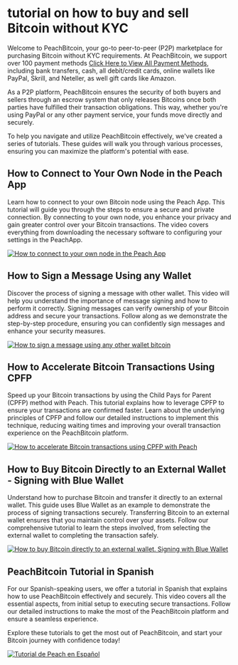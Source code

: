 # tutorial on how to buy and sell Bitcoin without KYC 

Welcome to PeachBitcoin, your go-to peer-to-peer (P2P) marketplace for purchasing Bitcoin without KYC requirements. At PeachBitcoin, we support over 100 payment methods [Click Here to View All Payment Methods](https://peachbitcoin.com/Buy-&-Sell-Bitcoin-using-any-payment-method-2024), including bank transfers, cash, all debit/credit cards, online wallets like PayPal, Skrill, and Neteller, as well gift cards like Amazon.

As a P2P platform, PeachBitcoin ensures the security of both buyers and sellers through an escrow system that only releases Bitcoins once both parties have fulfilled their transaction obligations. This way, whether you're using PayPal or any other payment service, your funds move directly and securely.

To help you navigate and utilize PeachBitcoin effectively, we've created a series of tutorials. These guides will walk you through various processes, ensuring you can maximize the platform's potential with ease.

## How to Connect to Your Own Node in the Peach App

Learn how to connect to your own Bitcoin node using the Peach App. This tutorial will guide you through the steps to ensure a secure and private connection. By connecting to your own node, you enhance your privacy and gain greater control over your Bitcoin transactions. The video covers everything from downloading the necessary software to configuring your settings in the PeachApp.

[![How to connect to your own node in the Peach App](https://img.youtube.com/vi/xtvq2i3mIYg/0.jpg)](https://www.youtube.com/watch?v=xtvq2i3mIYg)

## How to Sign a Message Using any Wallet

Discover the process of signing a message with other wallet. This video will help you understand the importance of message signing and how to perform it correctly. Signing messages can verify ownership of your Bitcoin address and secure your transactions. Follow along as we demonstrate the step-by-step procedure, ensuring you can confidently sign messages and enhance your security measures.

[![How to sign a message using any other wallet bitcoin](https://img.youtube.com/vi/xgewSfhLgtY/0.jpg)](https://www.youtube.com/watch?v=xgewSfhLgtY)

## How to Accelerate Bitcoin Transactions Using CPFP 

Speed up your Bitcoin transactions by using the Child Pays for Parent (CPFP) method with Peach. This tutorial explains how to leverage CPFP to ensure your transactions are confirmed faster. Learn about the underlying principles of CPFP and follow our detailed instructions to implement this technique, reducing waiting times and improving your overall transaction experience on the PeachBitcoin platform.

[![How to accelerate Bitcoin transactions using CPFP with Peach](https://img.youtube.com/vi/24OtQkL0CxU/0.jpg)](https://www.youtube.com/watch?v=24OtQkL0CxU)

## How to Buy Bitcoin Directly to an External Wallet - Signing with Blue Wallet

Understand how to purchase Bitcoin and transfer it directly to an external wallet. This guide uses Blue Wallet as an example to demonstrate the process of signing transactions securely. Transferring Bitcoin to an external wallet ensures that you maintain control over your assets. Follow our comprehensive tutorial to learn the steps involved, from selecting the external wallet to completing the transaction safely.

[![How to buy Bitcoin directly to an external wallet. Signing with Blue Wallet](https://img.youtube.com/vi/d3STuVfFWfQ/0.jpg)](https://www.youtube.com/watch?v=d3STuVfFWfQ)

## PeachBitcoin Tutorial in Spanish

For our Spanish-speaking users, we offer a tutorial in Spanish that explains how to use PeachBitcoin effectively and securely. This video covers all the essential aspects, from initial setup to executing secure transactions. Follow our detailed instructions to make the most of the PeachBitcoin platform and ensure a seamless experience.

Explore these tutorials to get the most out of PeachBitcoin, and start your Bitcoin journey with confidence today!

[![Tutorial de Peach en Español](https://img.youtube.com/vi/sVwSzTVIe6s/0.jpg)](https://www.youtube.com/watch?v=sVwSzTVIe6s)
